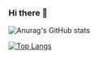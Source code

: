 ### Hi there 👋

![Anurag's GitHub stats](https://github-readme-stats.vercel.app/api?username=ykwei7&show_icons=true&theme=radical)

[![Top Langs](https://github-readme-stats.vercel.app/api/top-langs/?username=ykwei7)](https://github.com/anuraghazra/github-readme-stats)

<!--
**ykwei7/ykwei7** is a ✨ _special_ ✨ repository because its `README.md` (this file) appears on your GitHub profile.

Here are some ideas to get you started:

- 🔭 I’m currently working on ...
- 🌱 I’m currently learning ...
- 👯 I’m looking to collaborate on ...
- 🤔 I’m looking for help with ...
- 💬 Ask me about ...
- 📫 How to reach me: ...
- 😄 Pronouns: ...
- ⚡ Fun fact: ...
-->
